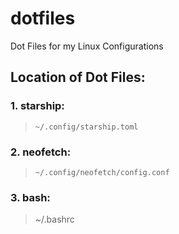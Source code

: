 # dotfiles
Dot Files for my Linux Configurations


## Location of Dot Files:

### 1. starship:
>     ~/.config/starship.toml

### 2. neofetch:
>     ~/.config/neofetch/config.conf

### 3. bash:
>    ~/.bashrc
